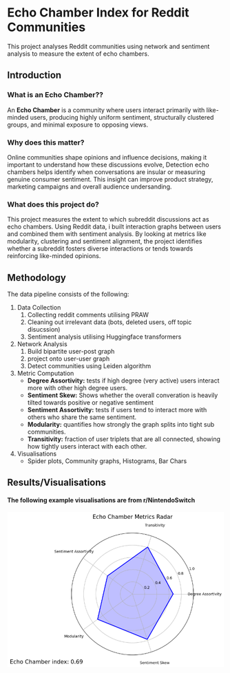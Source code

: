 # Echo Chamber Index for Reddit Communities

This project analyses Reddit communities using network and sentiment analysis to measure the extent of echo chambers.

## Introduction
### What is an Echo Chamber??

An **Echo Chamber** is a community where users interact primarily with like-minded users, producing highly uniform sentiment, structurally clustered groups, and minimal exposure to opposing views.

### Why does this matter?

Online communities shape opinions and influence decisions, making it important to understand how these discussions evolve, Detection echo chambers helps identify when conversations are insular or measuring genuine consumer sentiment. This insight can improve product strategy, marketing campaigns and overall audience undersanding. 

### What does this project do?

This project measures the extent to which subreddit discussions act as echo chambers. Using Reddit data, i built interaction graphs between users and combined them with sentiment analysis. By looking at metrics like modularity, clustering and sentiment alignment, the project identifies whether a subreddit fosters diverse interactions or tends towards reinforcing like-minded opinions.

## Methodology

The data pipeline consists of the following:

1. Data Collection
    1. Collecting reddit comments utilising PRAW
    2. Cleaning out irrelevant data (bots, deleted users, off topic disucssion)
    3. Sentiment analysis utilising Huggingface transformers
2. Network Analysis
    1. Build bipartite user-post graph
    2. project onto user-user graph
    3. Detect communities using Leiden algorithm
3. Metric Computation
    - **Degree Assortivity:** tests if high degree (very active) users interact more with other high degree users. 
    - **Sentiment Skew:**  Shows whether the overall converation is heavily tilted towards positive or negative sentiment
    - **Sentiment Assortivity:** tests if users tend to interact more with others who share the same sentiment. 
    - **Modularity:** quantifies how strongly the graph splits into tight sub communities. 
    - **Transitivity:** fraction of user triplets that are all connected, showing how tightly users interact with each other.
4. Visualisations
    - Spider plots, Community graphs, Histograms, Bar Chars

## Results/Visualisations

#### The following example visualisations are from r/NintendoSwitch
![alt text](image.png)